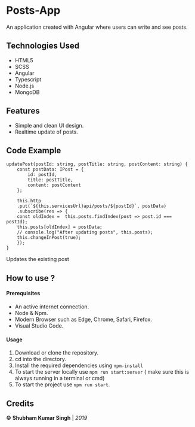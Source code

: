 
# Posts-App
An application created with Angular where users can write and see posts.


## Technologies Used
- HTML5
- SCSS 
- Angular
- Typescript
- Node.js
- MongoDB

## Features

- Simple and clean UI design.
- Realtime update of posts.

## Code Example

    updatePost(postId: string, postTitle: string, postContent: string) {
	    const postData: IPost = {
		    id: postId,
		    title: postTitle,
		    content: postContent
	    };
    
	    this.http
	    .put(`${this.servicesUrl}api/posts/${postId}`, postData)
	    .subscribe(res => {    
	    const oldIndex =  this.posts.findIndex(post => post.id === postId);
	    this.posts[oldIndex] = postData;
	    // console.log("After updating posts", this.posts);
	    this.changeInPost(true);
	    });
    }
    
  Updates the existing post


## How to use ?

#### Prerequisites

  - An active internet connection.
  - Node & Npm.
  - Modern Browser such as Edge, Chrome, Safari, Firefox.
  - Visual Studio Code.

 #### Usage 

1. Download or clone the repository.
2. cd into the directory.
3. Install the required dependencies using `npm-install` 
4. To start the server locally use `npm run start:server` ( make sure this is always running in a terminal or cmd)
5. To start the project  use `npm run start`.


## Credits

**©** **Shubham Kumar Singh** | *2019*

